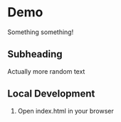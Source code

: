 # Demo

Something something!

## Subheading

Actually more random text

## Local Development

1. Open index.html in your browser
